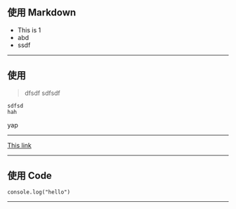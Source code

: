 ## 使用 Markdown

* This is 1
* abd
* ssdf

---

## 使用
> dfsdf
> sdfsdf  

    sdfsd
    hah
yap
***
[This link](https://www.google.com/)

---

## 使用 Code
```
console.log("hello")
```

---


